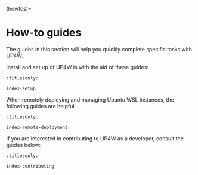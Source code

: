 (howtos)=

# How-to guides

The guides in this section will help you quickly
complete specific tasks with UP4W.

Install and set up of UP4W is with the aid of these guides:

```{toctree}
:titlesonly:

index-setup

```

When remotely deploying and managing Ubuntu WSL instances, the following guides
are helpful:

```{toctree}
:titlesonly:

index-remote-deployment

```

If you are interested in contributing to UP4W as a developer, consult the
guides below:

```{toctree}
:titlesonly:

index-contributing

```
